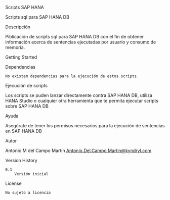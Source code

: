 Scripts SAP HANA

Scripts sql para SAP HANA DB 

Descripción

Piblicación de scripts sql para SAP HANA DB con el fin de obtener información acerca de sentencias ejecutadas por usuario y consumo de memoria.

Getting Started

Dependencias

    No existem dependencias para la ejecución de estos scripts.

Ejecución de scripts

   Los scripts se puden lanzar directamente contra SAP HANA DB, utiliza HANA Studio o cualquier otra herramienta que te permita ejecutar scripts sobre SAP HANA DB

Ayuda

   Asegúrate de tener los permisos necesarios para la ejecución de sentencias en SAP HANA DB

Autor

   Antonio M del Campo Martín
   Antonio.Del.Campo.Martin@kyndryl.com
   
Version History

    0.1
        Versión inicial

License

    No sujeto a licencia
